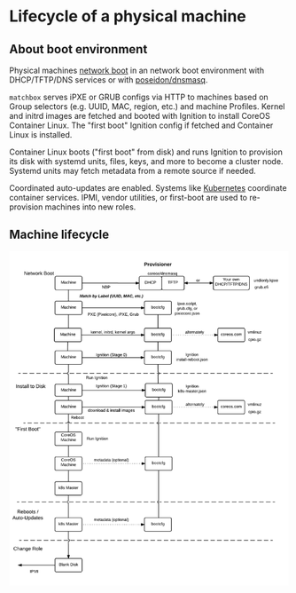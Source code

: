 # Lifecycle of a physical machine

## About boot environment

Physical machines [network boot](network-booting.md) in an network boot environment with DHCP/TFTP/DNS services or with [poseidon/dnsmasq](../contrib/dnsmasq).

`matchbox` serves iPXE or GRUB configs via HTTP to machines based on Group selectors (e.g. UUID, MAC, region, etc.) and machine Profiles. Kernel and initrd images are fetched and booted with Ignition to install CoreOS Container Linux. The "first boot" Ignition config if fetched and Container Linux is installed.

Container Linux boots ("first boot" from disk) and runs Ignition to provision its disk with systemd units, files, keys, and more to become a cluster node. Systemd units may fetch metadata from a remote source if needed.

Coordinated auto-updates are enabled. Systems like [Kubernetes](http://kubernetes.io/docs/) coordinate container services. IPMI, vendor utilities, or first-boot are used to re-provision machines into new roles.

## Machine lifecycle

![Machine Lifecycle](img/machine-lifecycle.png)
